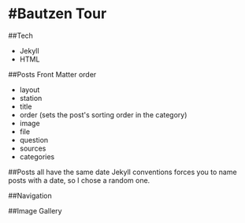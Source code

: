 #Bautzen Tour
===
##Tech
- Jekyll
- HTML

##Posts Front Matter order
- layout
- station
- title
- order (sets the post's sorting order in the category)
- image
- file
- question
- sources
- categories

##Posts all have the same date
Jekyll conventions forces you to name posts with a date, so I chose a random one.

##Navigation

##Image Gallery
